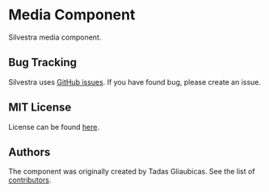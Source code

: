 Media Component
=====

Silvestra media component.

Bug Tracking
---------

Silvestra uses [GitHub issues](https://github.com/Silvestra/Silvestra/issues). If you have found bug, please create an issue.

MIT License
---------

License can be found [here](https://github.com/Silvestra/Media/blob/master/LICENSE).

Authors
---------

The component was originally created by Tadas Gliaubicas. See the list of [contributors](https://github.com/Silvestra/Media/contributors).

